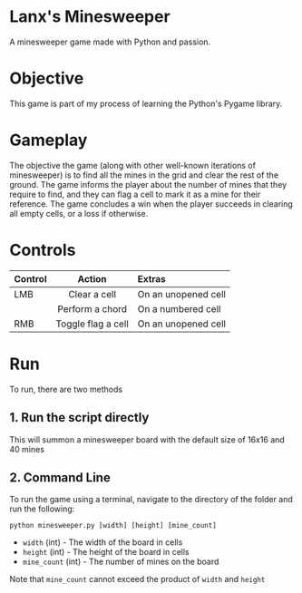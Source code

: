 # Lanx's Minesweeper

A minesweeper game made with Python and passion.

# Objective

This game is part of my process of learning the Python's Pygame library.

# Gameplay

The objective the game (along with other well-known iterations of minesweeper) is to find all the mines in the grid and clear the rest of the ground. 
The game informs the player about the number of mines that they require to find, and they can flag a cell to mark it as a mine for their reference.
The game concludes a win when the player succeeds in clearing all empty cells, or a loss if otherwise.

# Controls

| Control | Action | Extras |
| :------- | :------: | :------- |
| LMB | Clear a cell | On an unopened cell |
| | Perform a chord | On a numbered cell |
| RMB | Toggle flag a cell | On an unopened cell |

# Run

To run, there are two methods
## 1. Run the script directly
This will summon a minesweeper board with the default size of 16x16 and 40 mines
## 2. Command Line
To run the game using a terminal, navigate to the directory of the folder and run the following:

```python minesweeper.py [width] [height] [mine_count] ```
- ```width``` (int) - The width of the board in cells
- ```height``` (int) - The height of the board in cells
- ```mine_count``` (int) - The number of mines on the board

Note that ```mine_count``` cannot exceed the product of ```width``` and ```height```
